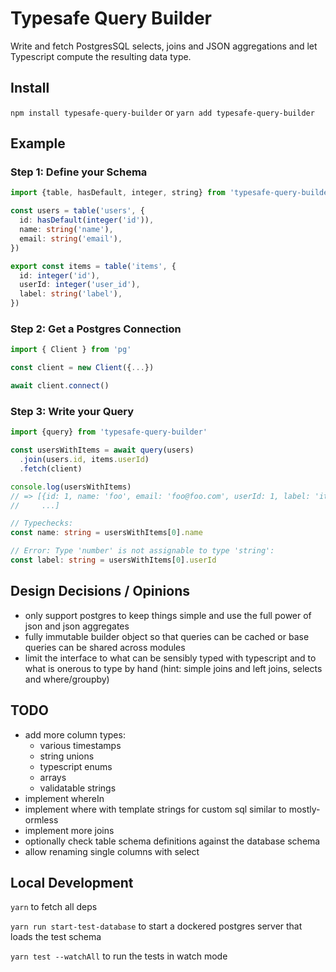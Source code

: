 # Typesafe Query Builder

Write and fetch PostgresSQL selects, joins and JSON aggregations and let Typescript compute the resulting data type.

## Install

`npm install typesafe-query-builder` or `yarn add typesafe-query-builder`

## Example

### Step 1: Define your Schema

```typescript
import {table, hasDefault, integer, string} from 'typesafe-query-builder'

const users = table('users', {
  id: hasDefault(integer('id')),
  name: string('name'),
  email: string('email'),
})

export const items = table('items', {
  id: integer('id'),
  userId: integer('user_id'),
  label: string('label'),
})
```

### Step 2: Get a Postgres Connection

```typescript
import { Client } from 'pg'

const client = new Client({...})

await client.connect()
```

### Step 3: Write your Query

```typescript
import {query} from 'typesafe-query-builder'

const usersWithItems = await query(users)
  .join(users.id, items.userId)
  .fetch(client)

console.log(usersWithItems)
// => [{id: 1, name: 'foo', email: 'foo@foo.com', userId: 1, label: 'item-1'},
//     ...]

// Typechecks:
const name: string = usersWithItems[0].name

// Error: Type 'number' is not assignable to type 'string':
const label: string = usersWithItems[0].userId
```

## Design Decisions / Opinions

- only support postgres to keep things simple and use the full power of json
  and json aggregates
- fully immutable builder object so that queries can be cached or base queries
  can be shared across modules
- limit the interface to what can be sensibly typed with typescript and to
  what is onerous to type by hand (hint: simple joins and left joins, selects
  and where/groupby)

## TODO

- add more column types:
  - various timestamps
  - string unions
  - typescript enums
  - arrays
  - validatable strings
- implement whereIn
- implement where with template strings for custom sql similar to mostly-ormless
- implement more joins
- optionally check table schema definitions against the database schema
- allow renaming single columns with select

## Local Development

`yarn` to fetch all deps

`yarn run start-test-database` to start a dockered postgres server that loads the test schema

`yarn test --watchAll` to run the tests in watch mode
